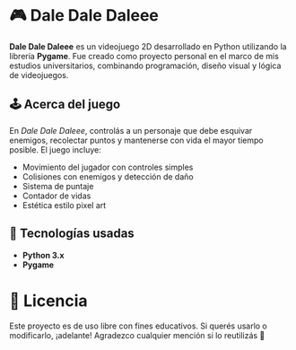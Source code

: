 # 🎮 Dale Dale Daleee

**Dale Dale Daleee** es un videojuego 2D desarrollado en Python utilizando la librería **Pygame**. Fue creado como proyecto personal en el marco de mis estudios universitarios, combinando programación, diseño visual y lógica de videojuegos.

## 🕹️ Acerca del juego

En *Dale Dale Daleee*, controlás a un personaje que debe esquivar enemigos, recolectar puntos y mantenerse con vida el mayor tiempo posible. El juego incluye:

- Movimiento del jugador con controles simples
- Colisiones con enemigos y detección de daño
- Sistema de puntaje
- Contador de vidas
- Estética estilo pixel art

## 🚀 Tecnologías usadas

- **Python 3.x**
- **Pygame**

# 📄 Licencia
Este proyecto es de uso libre con fines educativos. Si querés usarlo o modificarlo, ¡adelante! Agradezco cualquier mención si lo reutilizás 💙

